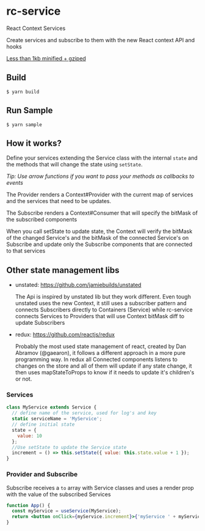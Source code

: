 # rc-service

React Context Services

Create services and subscribe to them with the new React context API and hooks

[Less than 1kb minified + gziped](https://bundlephobia.com/result?p=rc-service@next)

## Build

`$ yarn build`

## Run Sample

`$ yarn sample`

## How it works?

Define your services extending the Service class with the internal `state` and the methods that will change the state using `setState`.

_Tip: Use arrow functions if you want to pass your methods as callbacks to events_

The Provider renders a Context#Provider with the current map of services and the services that need to be updates.

The Subscribe renders a Context#Consumer that will specify the bitMask of the subscribed components

When you call setState to update state, the Context will verify the bitMask of the changed Service's and the bitMask of the connected Service's on Subscribe and update only the Subscribe components that are connected to that services

## Other state management libs

- unstated: https://github.com/jamiebuilds/unstated

  The Api is inspired by unstated lib but they work different. Even tough unstated uses the new Context, it still uses a subscriber pattern and connects Subscribers directly to Containers (Service) while rc-service connects Services to Providers that will use Context bitMask diff to update Subscribers

- redux: https://github.com/reactjs/redux

  Probably the most used state management of react, created by Dan Abramov (@gaearon), it follows a different approach in a more pure programming way.
  In redux all Connected components listens to changes on the store and all of them will update if any state change, it then uses mapStateToProps to know if it needs to update it's children's or not.

### Services

```javascript
class MyService extends Service {
  // define name of the service, used for log's and key
  static serviceName = 'MyService';
  // define initial state
  state = {
    value: 10
  };
  //Use setState to update the Service state
  increment = () => this.setState({ value: this.state.value + 1 });
}
```

### Provider and Subscribe

Subscribe receives a `to` array with Service classes and uses a render prop with the value of the subscribed Services

```jsx
function App() {
  const myService = useService(MyService);
  return <button onClick={myService.increment}>{'myService ' + myService.state.value}</button>;
}
```
